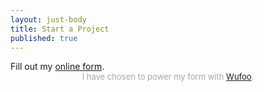 ```yaml
---
layout: just-body
title: Start a Project
published: true
---
```


<div id="wufoo-ziv7g3w1duao2e">
Fill out my <a href="https://wufoowai.wufoo.com/forms/ziv7g3w1duao2e">online form</a>.
</div>
<div id="wuf-adv" style="font-family:inherit;font-size: small;color:#a7a7a7;text-align:center;display:block;">I have chosen to power my form with <a href="http://www.wufoo.com">Wufoo</a>.</div>
<script type="text/javascript">var ziv7g3w1duao2e;(function(d, t) {
var s = d.createElement(t), options = {
'userName':'wufoowai',
'formHash':'ziv7g3w1duao2e',
'autoResize':true,
'height':'446',
'async':true,
'host':'wufoo.com',
'header':'show',
'ssl':true};
s.src = ('https:' == d.location.protocol ? 'https://' : 'http://') + 'www.wufoo.com/scripts/embed/form.js';
s.onload = s.onreadystatechange = function() {
var rs = this.readyState; if (rs) if (rs != 'complete') if (rs != 'loaded') return;
try { ziv7g3w1duao2e = new WufooForm();ziv7g3w1duao2e.initialize(options);ziv7g3w1duao2e.display(); } catch (e) {}};
var scr = d.getElementsByTagName(t)[0], par = scr.parentNode; par.insertBefore(s, scr);
})(document, 'script');</script>


